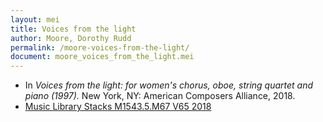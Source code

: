 ```yaml
---
layout: mei
title: Voices from the light
author: Moore, Dorothy Rudd
permalink: /moore-voices-from-the-light/
document: moore_voices_from_the_light.mei
---
```


- In *Voices from the light: for women's chorus, oboe, string quartet and piano (1997).* New York, NY: American Composers Alliance, 2018.
- <a href="https://tufts.primo.exlibrisgroup.com/permalink/01TUN_INST/1kc9gia/alma991018220948303851" target="_blank">Music Library Stacks M1543.5.M67 V65 2018</a>
